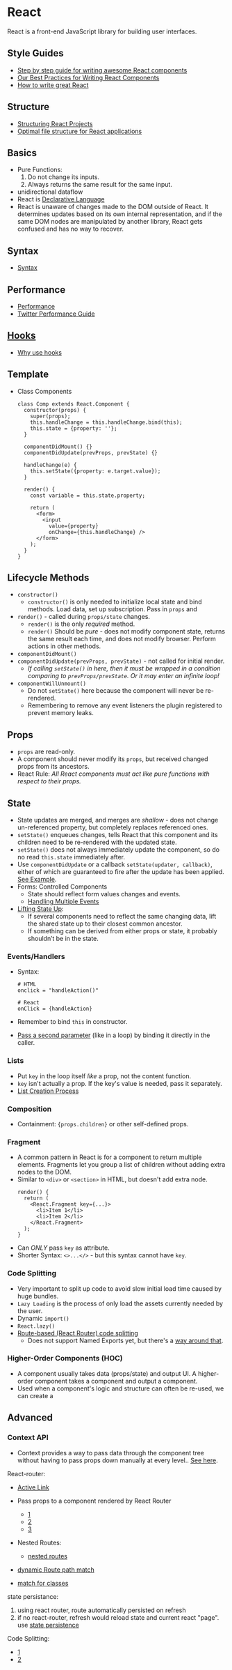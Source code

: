 # React

React is a front-end JavaScript library for building user interfaces.

## Style Guides

- [Step by step guide for writing awesome React components](https://codeburst.io/step-by-step-guide-for-writing-awesome-react-components-210c6def902b)
- [Our Best Practices for Writing React Components](https://engineering.musefind.com/our-best-practices-for-writing-react-components-dec3eb5c3fc8)
- [How to write great React](https://medium.com/swlh/how-to-write-great-react-c4f23f2f3f4f)

## Structure

- [Structuring React Projects](https://blog.bitsrc.io/structuring-a-react-project-a-definitive-guide-ac9a754df5eb)
- [Optimal file structure for React applications](https://medium.com/@Charles_Stover/optimal-file-structure-for-react-applications-f3e35ad0a145)

## Basics

- Pure Functions:
  1. Do not change its inputs.
  2. Always returns the same result for the same input.
- unidirectional dataflow
- React is [Declarative Language](https://codeburst.io/declarative-vs-imperative-programming-a8a7c93d9ad2?gi=47d7d1fcbbcc)
- React is unaware of changes made to the DOM outside of React. It determines updates based on its own internal representation, and if the same DOM nodes are manipulated by another library, React gets confused and has no way to recover.

## Syntax

- [Syntax](https://reactjs.org/docs/jsx-in-depth.html)

## Performance

- [Performance](https://reactjs.org/docs/optimizing-performance.html)
- [Twitter Performance Guide](https://medium.com/@paularmstrong/twitter-lite-and-high-performance-react-progressive-web-apps-at-scale-d28a00e780a3)

## [Hooks](https://reactjs.org/docs/hooks-intro.html)

- [Why use hooks](https://medium.com/better-programming/react-hooks-vs-classes-add2676a32f2)

## Template

- Class Components

  ```
  class Comp extends React.Component {
    constructor(props) {
      super(props);
      this.handleChange = this.handleChange.bind(this);
      this.state = {property: ''};
    }

    componentDidMount() {}
    componentDidUpdate(prevProps, prevState) {}

    handleChange(e) {
      this.setState({property: e.target.value});
    }

    render() {
      const variable = this.state.property;

      return (
        <form>
          <input
            value={property}
            onChange={this.handleChange} />
        </form>
      );
    }
  }
  ```

## Lifecycle Methods

- `constructor()`
  - `constructor()` is only needed to initialize local state and bind methods. Load data, set up subscription. Pass in `props` and
- `render()` - called during `props/state` changes.
  - `render()` is the only _required_ method.
  - `render()` Should be _pure_ - does not modify component state, returns the same result each time, and does not modify browser. Perform actions in other methods.
- `componentDidMount()`
- `componentDidUpdate(prevProps, prevState)` - not called for initial render.
  - _If calling `setState()` in here, then it must be wrapped in a condition comparing to `prevProps/prevState`. Or it may enter an infinite loop!_
- `componentWillUnmount()`
  - Do not `setState()` here because the component will never be re-rendered.
  - Remembering to remove any event listeners the plugin registered to prevent memory leaks.

## Props

- `props` are read-only.
- A component should never modify its `props`, but received changed props from its ancestors.
- React Rule: _All React components must act like pure functions with respect to their props._

## State

- State updates are merged, and merges are _shallow_ - does not change un-referenced property, but completely replaces referenced ones.
- `setState()` enqueues changes, tells React that this component and its children need to be re-rendered with the updated state.
- `setState()` does not always immediately update the component, so do no read `this.state` immediately after.
- Use `componentDidUpdate` or a callback `setState(updater, callback)`, either of which are guaranteed to fire after the update has been applied. [See Example](https://reactjs.org/docs/state-and-lifecycle.html#state-updates-may-be-asynchronous).
- Forms: Controlled Components
  - State should reflect form values changes and events.
  - [Handling Multiple Events](https://reactjs.org/docs/forms.html#handling-multiple-inputs)
- [Lifting State Up](https://reactjs.org/docs/lifting-state-up.html):
  - If several components need to reflect the same changing data, lift the shared state up to their closest common ancestor.
  - If something can be derived from either props or state, it probably shouldn’t be in the state.

### Events/Handlers

- Syntax:

  ```
  # HTML
  onclick = "handleAction()"

  # React
  onClick = {handleAction}
  ```

- Remember to bind `this` in constructor.
- [Pass a second parameter](https://reactjs.org/docs/handling-events.html#passing-arguments-to-event-handlers) (like in a loop) by binding it directly in the caller.

### Lists

- Put `key` in the loop itself _like_ a prop, not the content function.
- `key` isn't actually a prop. If the key's value is needed, pass it separately.
- [List Creation Process](https://reactjs.org/docs/lists-and-keys.html#keys-must-only-be-unique-among-siblings)

### Composition

- Containment: `{props.children}` or other self-defined props.

### Fragment

- A common pattern in React is for a component to return multiple elements. Fragments let you group a list of children without adding extra nodes to the DOM.
- Similar to `<div>` or `<section>` in HTML, but doesn't add extra node.
  ```
  render() {
    return (
      <React.Fragment key={...}>
        <li>Item 1</li>
        <li>Item 2</li>
      </React.Fragment>
    );
  }
  ```
- Can _ONLY_ pass `key` as attribute.
- Shorter Syntax: `<>...</>` - but this syntax cannot have `key`.

### Code Splitting

- Very important to split up code to avoid slow initial load time caused by huge bundles.
- `Lazy Loading` is the process of only load the assets currently needed by the user.
- Dynamic `import()`
- `React.lazy()`
- [Route-based (React Router) code splitting](https://reactjs.org/docs/code-splitting.html#route-based-code-splitting)
  - Does not support Named Exports yet, but there's a [way around that](https://reactjs.org/docs/code-splitting.html#named-exports).

### Higher-Order Components (HOC)

- A component usually takes data (props/state) and output UI. A higher-order component takes a component and output a component.
- Used when a component's logic and structure can often be re-used, we can create a

## Advanced

### Context API

- Context provides a way to pass data through the component tree without having to pass props down manually at every level.. [See here](https://reactjs.org/docs/context.html).

React-router:

- [Active Link](https://stackoverflow.com/questions/41131450/active-link-with-react-router)

- Pass props to a component rendered by React Router

  - [1](https://tylermcginnis.com/react-router-pass-props-to-components/)
  - [2](https://til.hashrocket.com/posts/z8cimdpghg-passing-props-down-to-react-router-route)
  - [3](https://stackoverflow.com/questions/45598854/passing-props-through-react-router-v4-link)

- Nested Routes:

  - [nested routes](https://stackoverflow.com/questions/41474134/nested-routes-with-react-router-v4-v5)

- [dynamic Route path match](https://github.com/ReactTraining/react-router/blob/master/packages/react-router/docs/api/match.md)
- [match for classes](https://stackoverflow.com/questions/44634461/react-router-how-to-pass-match-object-into-a-component-declared-as-an-es6-cl)

state persistance:

1. using react router, route automatically persisted on refresh
2. if no react-router, refresh would reload state and current react "page". use [state persistence](https://reactnavigation.org/docs/en/state-persistence.html)

Code Splitting:

- [1](https://facebook.github.io/create-react-app/docs/code-splitting)
- [2](https://serverless-stack.com/chapters/code-splitting-in-create-react-app.html)
